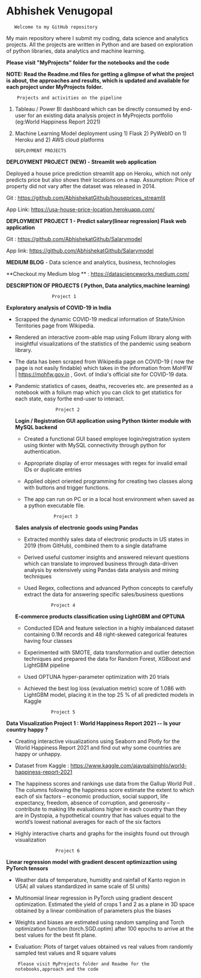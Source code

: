 # Abhishek Venugopal

       Welcome to my GitHub repository
       
My main repository where I submit my coding, data science and analytics projects. All the projects are written in Python and are based on exploration of python libraries, data analytics and machine learning. 

 **Please visit "MyProjects" folder for the notebooks and the code**
 
 **NOTE: Read the Readme.md files for getting a glimpse of what the project is about, the approaches and results, which is updated and available for each project under MyProjects folder.**
 
 
 
 
        Projects and activities on the pipeline
       
  1. Tableau / Power BI dashboard which can be directly consumed by end-user for an existing data analysis project in MyProjects portfolio (eg:World Happiness Report 2021)
  
  2. Machine Learning Model deployment using 1) Flask 2) PyWebIO on 1) Heroku and 2) AWS cloud platforms
  

         DEPLOYMENT PROJECTS
                
 
**DEPLOYMENT PROJECT (NEW) - Streamlit web application**



   Deployed a house price prediction streamlit app on Heroku, which not only predicts price but also shows their locations on a map.
   Assumption: Price of property did not vary after the dataset was released in 2014. 
   
   Git : https://github.com/AbhishekatGithub/houseprices_streamlit
   
   App Link: https://usa-house-price-location.herokuapp.com/
   
   
   
   
  
  **DEPLOYMENT PROJECT 1 - Predict salary(linear regression) Flask web application**
  
 
   Git : https://github.com/AbhishekatGithub/Salarymodel
   
   App link: https://github.com/AbhishekatGithub/Salarymodel
   
   
   
   
   

**MEDIUM BLOG** - Data science and analytics, business, technologies


**Checkout my Medium blog ** : https://datascienceworks.medium.com/ 







**DESCRIPTION OF PROJECTS ( Python, Data analytics,machine learning)**


              
              
              
                     Project 1
   
   **Exploratory analysis of COVID-19 in India**
   
* Scrapped the dynamic COVID-19 medical information of State/Union Territories page from Wikipedia. 
* Rendered an interactive zoom-able map using Folium library along with insightful visualizations of the statistics of the pandemic using seaborn library.
* The data has been scraped from Wikipedia page on COVID-19 ( now the page is not easily findable) which takes in the information from MoHFW | https://mohfw.gov.in , Govt. of     India's official site for COVID-19 data.
* Pandemic statistics of cases, deaths, recoveries etc. are presented as a notebook with a folium map which you can click to get statistics for each state, easy forthe end-user   to interact.







                     Project 2
                
  **Login / Registration GUI application using Python tkinter module with MySQL backend**
    
    * Created a functional GUI based employee login/registration system using tkinter with MySQL connectivity through python for authentication. 
    * Appropriate display of error messages with regex for invalid email IDs or duplicate entries
    * Applied object oriented programming for creating two classes along with buttons and trigger functions.
    * The app can run on PC or in a local host environment when saved as a python executable file.
    







                     Project 3

   **Sales analysis of electronic goods using Pandas**
       
     * Extracted monthly sales data of electronic products in US states in 2019 (from GitHub), combined them to a single dataframe
     * Derived useful customer insights and answered relevant questions which can translate to improved business through data-driven analysis by extensively using Pandas data          analysis and mining techniques
     * Used Regex, collections and advanced Python concepts to carefully extract the data for answering specific sales/business questions







     
                     Project 4
        
  **E-commerce products classification using LightGBM and OPTUNA**
        
     * Conducted EDA and feature selection in a highly imbalanced dataset containing 0.1M records and 48 right-skewed categorical features having four classes
     * Experimented with SMOTE, data transformation and outlier detection techniques and prepared the data for Random Forest, XGBoost and LightGBM pipeline 
     * Used OPTUNA hyper-parameter optimization with 20 trials
     * Achieved the best log loss (evaluation metric) score of 1.086 with LightGBM model, placing it in the top 25 % of all predicted models in Kaggle


    
    
    
    
    
    
    
                     Project 5
                     

**Data Visualization Project 1 : World Happiness Report 2021 -- Is your country happy ?**

* Creating interactive visualizations using Seaborn and Plotly for the World Happiness Report 2021 and find out why some countries are happy or unhappy.
* Dataset from Kaggle : https://www.kaggle.com/ajaypalsinghlo/world-happiness-report-2021
* The happiness scores and rankings use data from the Gallup World Poll . The columns following the happiness score estimate the extent to which each of six factors – economic     production, social support, life expectancy, freedom, absence of corruption, and generosity – contribute to making life evaluations higher in each country than they are in       Dystopia, a hypothetical country that has values equal to the world’s lowest national averages for each of the six factors
* Highly interactive charts and graphs for the insights found out through visualization








                     Project 6
                     
**Linear regression model with gradient descent optimizaztion using PyTorch tensors**
                     
 * Weather data of temperature, humidity and rainfall of Kanto region in USA( all values standardized in same scale of SI units)

* Multinomial linear regression in PyTorch using gradient descent optimization. Estimated the yield of crops 1 and 2 as a plane in 3D space obtained by a linear combination of parameters plus the biases
   
* Weights and biases are estimated using random sampling and Torch optimization function (torch.SGD.optim) after 100 epochs to arrive at the best values for the best fit plane.  
* Evaluation: Plots of target values obtained vs real values from randomly sampled test values and R square values

  


    
       Please visit MyProjects folder and Readme for the notebooks,approach and the code
